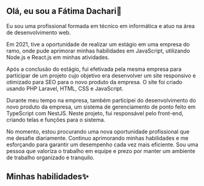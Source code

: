 ## Olá, eu sou a Fátima Dachari👋
Eu sou uma profissional formada em técnico em informática e atuo na área de desenvolvimento web. 

Em 2021, tive a oportunidade de realizar um estágio em uma empresa do ramo, onde pude aprimorar minhas habilidades em JavaScript, utilizando Node.js e React.js em minhas atividades. 

Após a conclusão do estágio, fui efetivada pela mesma empresa para participar de um projeto cujo objetivo era desenvolver um site responsivo e otimizado para SEO para o novo produto da empresa. O site foi criado usando PHP Laravel, HTML, CSS e JavaScript. 

Durante meu tempo na empresa, também participei do desenvolvimento do novo produto da empresa, um sistema de gerenciamento de ponto feito em TypeScript com NestJS. Neste projeto, fui responsável pelo front-end, criando telas e funções para o sistema.

No momento, estou procurando uma nova oportunidade profissional que me desafie diariamente. Continuo aprimorando minhas habilidades e me esforçando para garantir um desempenho cada vez mais eficiente. Sou uma pessoa que valoriza o trabalho em equipe e prezo por manter um ambiente de trabalho organizado e tranquilo.

## Minhas habilidades✨

<div style="display: inline_block">
  <img src="https://img.shields.io/badge/HTML5-E34F26?style=for-the-badge&logo=html5&logoColor=white" alt="">
  <img src="https://img.shields.io/badge/CSS-239120?&style=for-the-badge&logo=css3&logoColor=white" alt="">
  <img src="https://img.shields.io/badge/JavaScript-F7DF1E?style=for-the-badge&logo=javascript&logoColor=black" alt="">
  <img src="https://img.shields.io/badge/Node.js-43853D?style=for-the-badge&logo=node.js&logoColor=white" alt="">
  <img src="https://img.shields.io/badge/React-20232A?style=for-the-badge&logo=react&logoColor=61DAFB" alt="">
  <img src="https://img.shields.io/badge/PHP-777BB4?style=for-the-badge&logo=php&logoColor=white" alt="">
  <img src="https://img.shields.io/badge/Laravel-FF2D20?style=for-the-badge&logo=laravel&logoColor=white" alt="">
  <img src="https://img.shields.io/badge/MySQL-00000F?style=for-the-badge&logo=mysql&logoColor=white" alt="">
  <img src="https://img.shields.io/badge/Wordpress-21759B?style=for-the-badge&logo=wordpress&logoColor=white" alt="">
</div>



